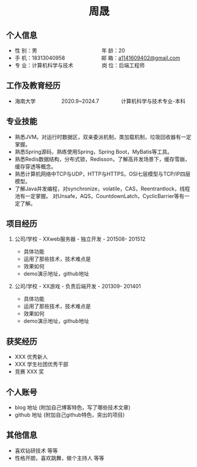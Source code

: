  <center>
     <h1>周晟</h1>
 </center>

## 个人信息 

* 性 别：男&emsp;&emsp;&emsp;&emsp;&emsp;&emsp;&emsp;&emsp;&emsp;&emsp;&emsp;&emsp;&ensp;年 龄：20  
* 手 机：18313040958 &emsp;&emsp;&emsp;&emsp;&emsp;&emsp;&ensp;  邮 箱：a1141609402@gmail.com    
* 专 业：计算机科学与技术 &emsp;&emsp;&emsp;&emsp;&emsp; 岗 位：后端工程师

## 工作及教育经历
          
* 海南大学&emsp;&emsp;&emsp;&emsp;&emsp;2020.9~2024.7&emsp;&emsp;&emsp;&emsp; 计算机科学与技术专业-本科  

## 专业技能

* 熟悉JVM。对运行时数据区，双亲委派机制，类加载机制，垃圾回收器有一定掌握。
* 熟悉Spring源码，熟练使用Spring，Spring Boot，MyBatis等工具。
* 熟悉Redis数据结构，分布式锁，Redisson，了解高并发场景下，缓存雪崩，缓存穿透等概念。
* 熟悉计算机网络中TCP与UDP，HTTP与HTTPS，OSI七层模型与TCP/IP四层模型。
* 了解Java并发编程，对synchronize，volatile，CAS，Reentrantlock，线程池有一定掌握。
  对Unsafe，AQS，CountdownLatch，CyclicBarrier等有一定了解。

## 项目经历

1. 公司/学校 - XXweb服务器 - 独立开发 - 201508- 201512 
    * 具体功能 
    * 运用了那些技术，技术难点是
    * 效果如何
    * demo演示地址，github地址 

2. 公司/学校 - XX游戏 - 负责后端开发 - 201309- 201401 
    * 具体功能 
    * 运用了那些技术，技术难点是
    * 效果如何
    * demo演示地址，github地址 

## 获奖经历
* XXX 优秀新人
* XXX 学生社团优秀干部
* 竞赛 XXX 奖

## 个人账号 
* blog 地址 (附加自己博客特色，写了哪些技术文章)
* github 地址 (附加自己github特色，突出的项目)

## 其他信息 
* 喜欢钻研技术 等等
* 性格开朗，喜欢跳舞，做个主持人 等等 


